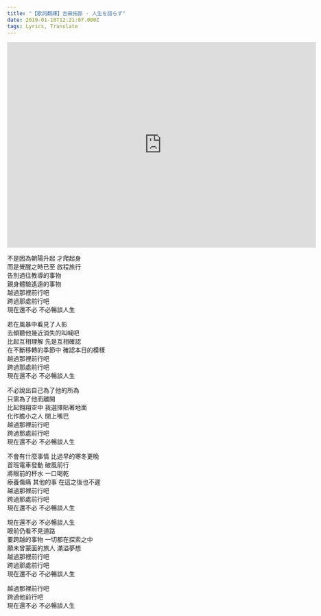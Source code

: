 ```yaml
---
title: "【歌詞翻譯】吉田拓郎 - 人生を語らず"
date: 2019-01-10T12:21:07.000Z
tags: Lyrics, Translate
---
```


<iframe width="720" height="480" src="https://www.youtube.com/embed/zJIdBFIBePM" frameborder="0" allow="accelerometer; autoplay; clipboard-write; encrypted-media; gyroscope; picture-in-picture" allowfullscreen></iframe>

不是因為朝陽升起 才爬起身
<br>而是覺醒之時已至 啟程旅行
<br>告別過往教導的事物
<br>親身體驗遙遠的事物
<br>越過那裡前行吧
<br>跨過那處前行吧
<br>現在還不必 不必暢談人生

若在風暴中看見了人影
<br>去傾聽他幾近消失的叫喊吧
<br>比起互相理解 先是互相確認
<br>在不斷移轉的季節中 確認本日的模樣
<br>越過那裡前行吧
<br>跨過那處前行吧
<br>現在還不必 不必暢談人生

不必說出自己為了他的所為
<br>只需為了他而離開
<br>比起翱翔空中 我選擇貼著地面
<br>化作膽小之人 閉上嘴巴
<br>越過那裡前行吧
<br>跨過那處前行吧
<br>現在還不必 不必暢談人生

不會有什麼事情 比過早的寒冬更晚
<br>首班電車發動 破風前行
<br>將眼前的杯水 一口喝乾
<br>療養傷痛 其他的事 在這之後也不遲
<br>越過那裡前行吧
<br>跨過那處前行吧
<br>現在還不必 不必暢談人生

現在還不必 不必暢談人生
<br>眼前仍看不見道路
<br>要跨越的事物 一切都在探索之中
<br>願未曾蒙面的旅人 滿溢夢想
<br>越過那裡前行吧
<br>跨過那處前行吧
<br>現在還不必 不必暢談人生

越過那裡前行吧
<br>跨過他前行吧
<br>現在還不必 不必暢談人生
